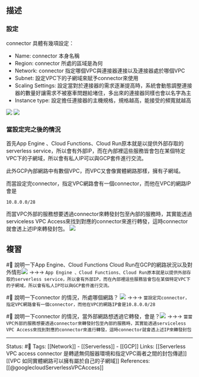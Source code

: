 
## 描述

### 設定
connector 具體有幾項設定：
- Name: connector 本身名稱
- Region: connector 所處的區域是為何
- Network: connector 指定哪個VPC與連接器連接以及連接器處於哪個VPC
- Subnet: 設定VPC下的子網域來賦予connector來使用
- Scaling Settings: 設定當對於連接器的需求逐漸提高時，系統會動態調整連接器的數量好讓需求不被塞車問題給堵住，多出來的連接器同樣也會以名字為主
- Instance type: 設定擔任連接器的主機規格，規格越高，能接受的頻寬就越高

![](https://res.cloudinary.com/dqfxgtyoi/image/upload/v1653322301/blog/network/serverless/serverless-vpc-access-connector-setting-part1_dwqgsh.png)
![](https://res.cloudinary.com/dqfxgtyoi/image/upload/v1653323718/blog/network/serverless/serverless-vpc-access-connector-setting-part2_yf5aqq.png)

### 當設定完之後的情況
首先App Engine 、Cloud Functions、Cloud Run原本就是以提供外部存取的serverless service，所以會有外部IP，而在內部裡這些服務皆會包在某個特定VPC下的子網域，所以會有私人IP可以與GCP套件進行交流。

此外GCP內部網路中有數個VPC，而VPC又會像實體網路那樣，擁有子網域。

而當設定完connector，指定VPC網路會有一個connector，而他在VPC的網路IP會是
```
10.8.0.0/28
```
而當VPC外部的服務想要透過connector來轉發封包至內部的服務時，其實能透過serviceless VPC Access來找到對應的connector來進行轉發，這時connector就會透上述IP來轉發封包。
![](https://cloud.google.com/vpc/images/serverless-vpc-access.svg)


## 複習

#🧠 說明一下App Engine、Cloud Functions Cloud Run在GCP的網路狀況以及對外情形![](https://cloud.google.com/vpc/images/serverless-vpc-access.svg) ->->-> `App Engine 、Cloud Functions、Cloud Run原本就是以提供外部存取的serverless service，所以會有外部IP，而在內部裡這些服務皆會包在某個特定VPC下的子網域，所以會有私人IP可以與GCP套件進行交流。`

#🧠 說明一下connector 的情況，所處哪個網路？ ![](https://cloud.google.com/vpc/images/serverless-vpc-access.svg) ->->-> `當設定完connector，指定VPC網路會有一個connector，而他在VPC的網路IP會是10.8.0.0/28`

#🧠 說明一下connector 的情況，當外部網路想透過它轉發，會是？![](https://cloud.google.com/vpc/images/serverless-vpc-access.svg) ->->-> `當當VPC外部的服務想要透過connector來轉發封包至內部的服務時，其實能透過serviceless VPC Access來找到對應的connector來進行轉發，這時connector就會透上述IP來轉發封包`

---
Status: #🌱 
Tags:
[[Network]] - [[Serverless]] - [[GCP]]
Links:
[[Serverless VPC access connector 是轉遞無伺服器環境和指定VPC兩者之間的封包傳遞]]
[[VPC 如同實體網路可以擁有屬於自己的子網域]]
References:
[[@googlecloudServerlessVPCAccess]]